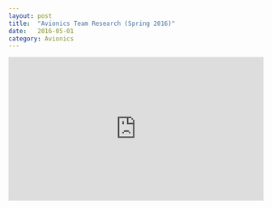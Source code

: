 ```yaml
---
layout: post
title:  "Avionics Team Research (Spring 2016)"
date:   2016-05-01
category: Avionics
---
```

<div class="videoWrapper" style="width:100%;height:0;padding-bottom:56.25%;position:relative;">
<iframe src="https://docs.google.com/presentation/d/1PZbpmsUROK0_Xl8Xosq7ofNb_Y7RsQfh7CKJiucGKX8/embed?start=false&loop=false&delayms=3000" frameborder="0" width="100%" height="100%" allowfullscreen="true" mozallowfullscreen="true" webkitallowfullscreen="true" style="position:absolute;"></iframe>
</div>
